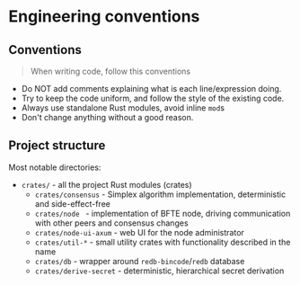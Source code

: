 # Engineering conventions

## Conventions

> When writing code, follow this conventions


- Do NOT add comments explaining what is each line/expression doing.
- Try to keep the code uniform, and follow the style of the existing code.
- Always use standalone Rust modules, avoid inline `mod`s
- Don't change anything without a good reason.

## Project structure

Most notable directories:

- `crates/` - all the project Rust modules (crates)
  - `crates/consensus` - Simplex algorithm implementation, deterministic and side-effect-free
  - `crates/node ` - implementation of BFTE node, driving communication with other peers and consensus changes
  - `crates/node-ui-axum` - web UI for the node administrator
  - `crates/util-*` - small utility crates with functionality described in the name
  - `crates/db` - wrapper around `redb-bincode`/`redb` database
  - `crates/derive-secret` - deterministic, hierarchical secret derivation

